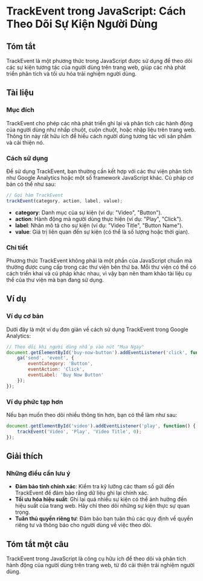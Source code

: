 <!--
Meta Description: # TrackEvent trong JavaScript: Cách Theo Dõi Sự Kiện Người Dùng ## Tóm tắt TrackEvent là một phương thức trong JavaScript được sử dụng để theo dõi các...
Meta Keywords: trackevent, người, dùng, javascript, các
-->

# TrackEvent trong JavaScript: Cách Theo Dõi Sự Kiện Người Dùng

## Tóm tắt
TrackEvent là một phương thức trong JavaScript được sử dụng để theo dõi các sự kiện tương tác của người dùng trên trang web, giúp các nhà phát triển phân tích và tối ưu hóa trải nghiệm người dùng.

## Tài liệu
### Mục đích
TrackEvent cho phép các nhà phát triển ghi lại và phân tích các hành động của người dùng như nhấp chuột, cuộn chuột, hoặc nhập liệu trên trang web. Thông tin này rất hữu ích để hiểu cách người dùng tương tác với sản phẩm và cải thiện nó.

### Cách sử dụng
Để sử dụng TrackEvent, bạn thường cần kết hợp với các thư viện phân tích như Google Analytics hoặc một số framework JavaScript khác. Cú pháp cơ bản có thể như sau:

```javascript
// Gọi hàm TrackEvent
trackEvent(category, action, label, value);
```

- **category**: Danh mục của sự kiện (ví dụ: "Video", "Button").
- **action**: Hành động mà người dùng thực hiện (ví dụ: "Play", "Click").
- **label**: Nhãn mô tả cho sự kiện (ví dụ: "Video Title", "Button Name").
- **value**: Giá trị liên quan đến sự kiện (có thể là số lượng hoặc thời gian).

### Chi tiết
Phương thức TrackEvent không phải là một phần của JavaScript chuẩn mà thường được cung cấp trong các thư viện bên thứ ba. Mỗi thư viện có thể có cách triển khai và cú pháp khác nhau, vì vậy bạn nên tham khảo tài liệu cụ thể của thư viện mà bạn đang sử dụng.

## Ví dụ
### Ví dụ cơ bản
Dưới đây là một ví dụ đơn giản về cách sử dụng TrackEvent trong Google Analytics:

```javascript
// Theo dõi khi người dùng nhấp vào nút "Mua Ngay"
document.getElementById('buy-now-button').addEventListener('click', function() {
    ga('send', 'event', {
        eventCategory: 'Button',
        eventAction: 'Click',
        eventLabel: 'Buy Now Button'
    });
});
```

### Ví dụ phức tạp hơn
Nếu bạn muốn theo dõi nhiều thông tin hơn, bạn có thể làm như sau:

```javascript
document.getElementById('video').addEventListener('play', function() {
    trackEvent('Video', 'Play', 'Video Title', 0);
});
```

## Giải thích
### Những điều cần lưu ý
- **Đảm bảo tính chính xác**: Kiểm tra kỹ lưỡng các tham số gửi đến TrackEvent để đảm bảo rằng dữ liệu ghi lại chính xác.
- **Tối ưu hóa hiệu suất**: Ghi lại quá nhiều sự kiện có thể ảnh hưởng đến hiệu suất của trang web. Hãy chỉ theo dõi những sự kiện thực sự quan trọng.
- **Tuân thủ quyền riêng tư**: Đảm bảo bạn tuân thủ các quy định về quyền riêng tư và thông báo cho người dùng về việc theo dõi.

## Tóm tắt một câu
TrackEvent trong JavaScript là công cụ hữu ích để theo dõi và phân tích hành động của người dùng trên trang web, từ đó cải thiện trải nghiệm người dùng.